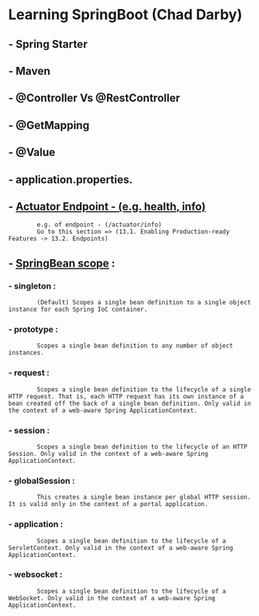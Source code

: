 # Learning SpringBoot (Chad Darby)

##  - Spring Starter
##  - Maven
##  - @Controller Vs @RestController
##  - @GetMapping
##  - @Value
##  - application.properties.
##  - [Actuator Endpoint - (e.g. health, info)](https://docs.spring.io/spring-boot/docs/current/reference/htmlsingle/#actuator.endpoints)
            e.g. of endpoint - (/actuator/info)
            Go to this section => (13.1. Enabling Production-ready Features -> 13.2. Endpoints)
##  - [SpringBean scope](https://docs.spring.io/spring-framework/reference/core/beans/factory-scopes.html) : 
###    - singleton : 
            (Default) Scopes a single bean definition to a single object instance for each Spring IoC container.
###    - prototype : 
            Scopes a single bean definition to any number of object instances.
###    - request : 
            Scopes a single bean definition to the lifecycle of a single HTTP request. That is, each HTTP request has its own instance of a bean created off the back of a single bean definition. Only valid in the context of a web-aware Spring ApplicationContext.
###    - session :
            Scopes a single bean definition to the lifecycle of an HTTP Session. Only valid in the context of a web-aware Spring ApplicationContext.
###    - globalSession :
            This creates a single bean instance per global HTTP session. It is valid only in the context of a portal application.
###    - application :
            Scopes a single bean definition to the lifecycle of a ServletContext. Only valid in the context of a web-aware Spring ApplicationContext.
###    - websocket :
            Scopes a single bean definition to the lifecycle of a WebSocket. Only valid in the context of a web-aware Spring ApplicationContext.

